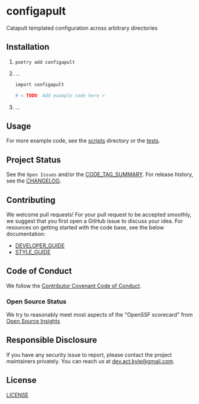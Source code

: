 # configapult

Catapult templated configuration across arbitrary directories

## Installation

1. `poetry add configapult`

1. ...

    ```sh
    import configapult

    # < TODO: Add example code here >
    ```

1. ...

## Usage

<!-- < TODO: Show an example (screenshots, terminal recording, etc.) > -->

For more example code, see the [scripts] directory or the [tests].

## Project Status

See the `Open Issues` and/or the [CODE_TAG_SUMMARY]. For release history, see the [CHANGELOG].

## Contributing

We welcome pull requests! For your pull request to be accepted smoothly, we suggest that you first open a GitHub issue to discuss your idea. For resources on getting started with the code base, see the below documentation:

- [DEVELOPER_GUIDE]
- [STYLE_GUIDE]

## Code of Conduct

We follow the [Contributor Covenant Code of Conduct][contributor-covenant].

### Open Source Status

We try to reasonably meet most aspects of the "OpenSSF scorecard" from [Open Source Insights](https://deps.dev/pypi/configapult)

## Responsible Disclosure

If you have any security issue to report, please contact the project maintainers privately. You can reach us at [dev.act.kyle@gmail.com](mailto:dev.act.kyle@gmail.com).

## License

[LICENSE]

[changelog]: https://configapult.kyleking.me/docs/CHANGELOG
[code_tag_summary]: https://configapult.kyleking.me/docs/CODE_TAG_SUMMARY
[contributor-covenant]: https://www.contributor-covenant.org
[developer_guide]: https://configapult.kyleking.me/docs/DEVELOPER_GUIDE
[license]: https://github.com/kyleking/configapult/blob/main/LICENSE
[scripts]: https://github.com/kyleking/configapult/blob/main/scripts
[style_guide]: https://configapult.kyleking.me/docs/STYLE_GUIDE
[tests]: https://github.com/kyleking/configapult/blob/main/tests
